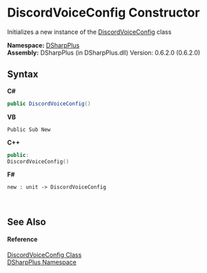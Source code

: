 # DiscordVoiceConfig Constructor 
 

Initializes a new instance of the <a href="9af154e6-5803-3a40-db19-7806bedde9bc">DiscordVoiceConfig</a> class

**Namespace:**&nbsp;<a href="503971eb-de5e-a570-9922-de9500a9b1cc">DSharpPlus</a><br />**Assembly:**&nbsp;DSharpPlus (in DSharpPlus.dll) Version: 0.6.2.0 (0.6.2.0)

## Syntax

**C#**<br />
``` C#
public DiscordVoiceConfig()
```

**VB**<br />
``` VB
Public Sub New
```

**C++**<br />
``` C++
public:
DiscordVoiceConfig()
```

**F#**<br />
``` F#
new : unit -> DiscordVoiceConfig
```

<br />

## See Also


#### Reference
<a href="9af154e6-5803-3a40-db19-7806bedde9bc">DiscordVoiceConfig Class</a><br /><a href="503971eb-de5e-a570-9922-de9500a9b1cc">DSharpPlus Namespace</a><br />